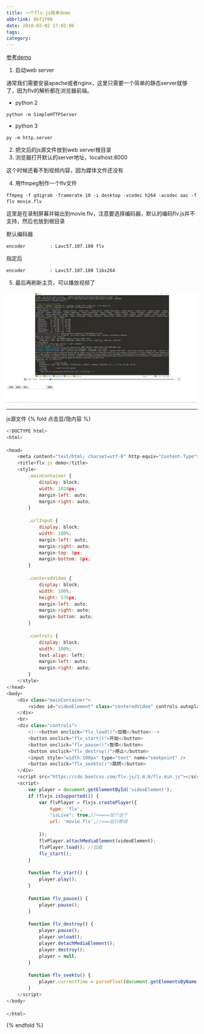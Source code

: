 ```yaml
---
title: 一个flv.js简单demo
abbrlink: 9bf1f09
date: 2018-02-02 17:02:06
tags:
category:
---
```

[参考demo](https://www.jianshu.com/p/d9c66d7d1653)

1. 启动web server

 通常我们需要安装apache或者nginx，这里只需要一个简单的静态server就够了，因为flv的解析都在浏览器前端。

 * python 2
 
  ```
  python -m SimpleHTTPServer
  ```

 * python 3
 
  ```
  py -m http.server
  ```

2. 把文后的js源文件放到web server根目录
3. 浏览器打开默认的server地址，localhost:8000

 这个时候还看不到视频内容，因为媒体文件还没有
 
4. 用ffmpeg制作一个flv文件

 ```
 ffmpeg -f gdigrab -framerate 10 -i desktop -vcodec h264 -acodec aac -f flv movie.flv
 ```

 这里是在录制屏幕并输出到movie.flv，注意要选择编码器，默认的编码flv.js并不支持，然后也放到根目录

 默认编码器
 ```
 encoder         : Lavc57.107.100 flv
 ```

 指定后
 ```
 encoder         : Lavc57.107.100 libx264
 ```

5. 最后再刷新主页，可以播放视频了

![](img/2018-02-02_173013.png)

---
js源文件
{% fold 点击显/隐内容 %}
```js
<!DOCTYPE html>
<html>

<head>
    <meta content="text/html; charset=utf-8" http-equiv="Content-Type">
    <title>flv.js demo</title>
    <style>
        .mainContainer {
            display: block;
            width: 1024px;
            margin-left: auto;
            margin-right: auto;
        }

        .urlInput {
            display: block;
            width: 100%;
            margin-left: auto;
            margin-right: auto;
            margin-top: 8px;
            margin-bottom: 8px;
        }

        .centeredVideo {
            display: block;
            width: 100%;
            height: 576px;
            margin-left: auto;
            margin-right: auto;
            margin-bottom: auto;
        }

        .controls {
            display: block;
            width: 100%;
            text-align: left;
            margin-left: auto;
            margin-right: auto;
        }
    </style>
</head>
<body>
    <div class="mainContainer">
        <video id="videoElement" class="centeredVideo" controls autoplay width="1024" height="576">Your browser is too old which doesn't support HTML5 video.</video>
    </div>
    <br>
    <div class="controls">
        <!--<button onclick="flv_load()">加载</button>-->
        <button onclick="flv_start()">开始</button>
        <button onclick="flv_pause()">暂停</button>
        <button onclick="flv_destroy()">停止</button>
        <input style="width:100px" type="text" name="seekpoint" />
        <button onclick="flv_seekto()">跳转</button>
    </div>
    <script src="https://cdn.bootcss.com/flv.js/1.4.0/flv.min.js"></script>
    <script>
        var player = document.getElementById('videoElement');
        if (flvjs.isSupported()) {
            var flvPlayer = flvjs.createPlayer({
                type: 'flv',
                "isLive": true,//<====加个这个
                url: 'movie.flv',//<==自行修改

            });
            flvPlayer.attachMediaElement(videoElement);
            flvPlayer.load(); //加载
            flv_start();
        }

        function flv_start() {
            player.play();
        }

        function flv_pause() {
            player.pause();
        }

        function flv_destroy() {
            player.pause();
            player.unload();
            player.detachMediaElement();
            player.destroy();
            player = null;
        }

        function flv_seekto() {
            player.currentTime = parseFloat(document.getElementsByName('seekpoint')[0].value);
        }
    </script>
</body>

</html>
```
{% endfold %}